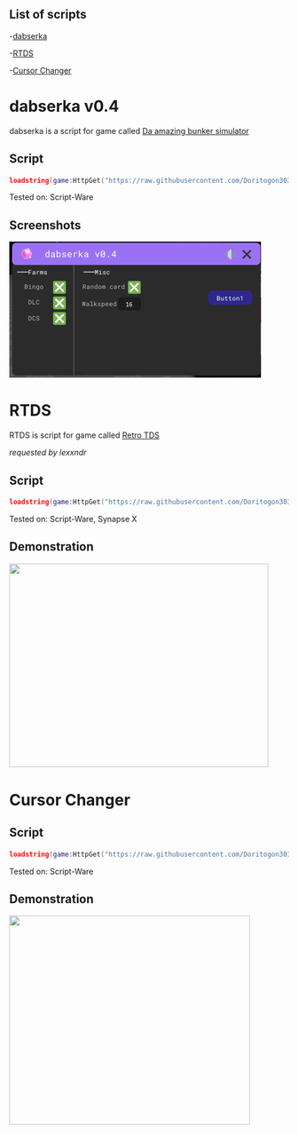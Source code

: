## List of scripts
-[dabserka](#dabserka-v04)

-[RTDS](#RTDS)

-[Cursor Changer](#Cursor-Changer)



# dabserka v0.4

dabserka is a script for game called [Da amazing bunker simulator](https://www.roblox.com/games/4050215579/)

## Script
```lua
loadstring(game:HttpGet("https://raw.githubusercontent.com/Doritogon303/lua-scripts/main/dabserka4.lua", true))()
```
Tested on: Script-Ware
## Screenshots
<img src="gWCo3GRhYu.png" width="454" height="245" />

# RTDS

RTDS is script for game called [Retro TDS](https://www.roblox.com/games/7215261025/)

_requested by lexxndr_

## Script
```lua
loadstring(game:HttpGet("https://raw.githubusercontent.com/Doritogon303/lua-scripts/main/rtds.lua", true))()
```
Tested on: Script-Ware, Synapse X
## Demonstration
<img src="/y2z3WQO3ug.gif" width="467" height="367" />

# Cursor Changer

## Script
```lua
loadstring(game:HttpGet("https://raw.githubusercontent.com/Doritogon303/lua-scripts/main/cursorchanger.lua", true))()
```
Tested on: Script-Ware
## Demonstration
<img src="qIZ4BfV5ut.gif" width="434" height="377" />
